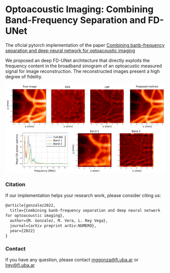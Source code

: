 # Optoacoustic Imaging: Combining Band-Frequency Separation and FD-UNet

The oficial pytorch implementation of the paper [Combining banb-frequency separation and deep neural network for optoacoustic imaging](enlace)

We proposed an deep FD-UNet architecture that directly exploits the frequency content in the broadband sinogram of an optoacustic measured signal for image reconstruction. The reconstructed images present a high degree of fidelity.

![plot](./FigureResults.png)

### Citation
If our implementation helps your research work, please consider citing us:

```
@article{gonzalez2022,
  title={Combining banb-frequency separation and deep neural network for optoacoustic imaging},
  author={M. Gonzalez, M. Vera, L. Rey Vega},
  journal={arXiv preprint arXiv:NUMERO},
  year={2022}
}
```

### Contact
If you have any question, please contact mggonza@fi.uba.ar or lrey@fi.uba.ar
